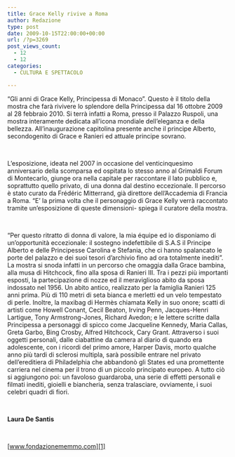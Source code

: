 ```yaml
---
title: Grace Kelly rivive a Roma
author: Redazione
type: post
date: 2009-10-15T22:00:00+00:00
url: /?p=3269
post_views_count:
  - 12
  - 12
categories:
  - CULTURA E SPETTACOLO

---
```

&ldquo;Gli anni di Grace Kelly, Principessa di Monaco&rdquo;. Questo &egrave; il titolo della mostra che far&agrave; rivivere lo splendore della Principessa dal 16 ottobre 2009 al 28 febbraio 2010. Si terr&agrave; infatti a Roma, presso il Palazzo Ruspoli, una mostra interamente dedicata all&#8217;icona mondiale dell&rsquo;eleganza e della bellezza. All&#8217;inaugurazione capitolina presente anche il principe Alberto, secondogenito di Grace e Ranieri ed attuale principe sovrano.

&nbsp;

L&rsquo;esposizione, ideata nel 2007 in occasione del venticinquesimo anniversario della scomparsa ed ospitata lo stesso anno al Grimaldi Forum di Montecarlo, giunge ora nella capitale per raccontare il lato pubblico e, soprattutto quello privato, di una donna dal destino eccezionale. Il percorso &egrave; stato curato da Fr&eacute;d&eacute;ric Mitterrand, gi&agrave; direttore dell&rsquo;Accademia di Francia a Roma. &ldquo;E&rsquo; la prima volta che il personaggio di Grace Kelly verr&agrave; raccontato tramite un&rsquo;esposizione di queste dimensioni&#45; spiega il curatore della mostra.

&nbsp;

&ldquo;Per questo ritratto di donna di valore, la mia &eacute;quipe ed io disponiamo di un&rsquo;opportunit&agrave; eccezionale: il sostegno indefettibile di S.A.S il Principe Alberto e delle Principesse Carolina e Stefania, che ci hanno spalancato le porte del palazzo e dei suoi tesori d&rsquo;archivio fino ad ora totalmente inediti&rdquo;.  
La mostra si snoda infatti in un percorso che omaggia dalla Grace bambina, alla musa di Hitchcock, fino alla sposa di Ranieri III. Tra i pezzi pi&ugrave; importanti esposti, la partecipazione di nozze ed il meraviglioso abito da sposa indossato nel 1956. Un abito antico, realizzato per la famiglia Ranieri 125 anni prima. Pi&ugrave; di 110 metri di seta bianca e merletti ed un velo tempestato di perle. Inoltre, la maxibag di Herm&egrave;s chiamata Kelly in suo onore; scatti di artisti come Howell Conant, Cecil Beaton, Irving Penn, Jacques&#45;Henri Lartigue, Tony Armstrong&#45;Jones, Richard Avedon; e le lettere scritte dalla Principessa a personaggi di spicco come Jacqueline Kennedy, Maria Callas, Greta Garbo, Bing Crosby, Alfred Hitchcock, Cary Grant. Attraverso i suoi oggetti personali, dalle ciabattine da camera al diario di quando era adolescente, con i ricordi del primo amore, Harper Davis, morto qualche anno pi&ugrave; tardi di sclerosi multipla, sar&agrave; possibile entrare nel privato dell&#8217;ereditiera di Philadelphia che abbandon&ograve; gli States ed una promettente carriera nel cinema per il trono di un piccolo principato europeo. A tutto ci&ograve; si aggiungono poi: un favoloso guardaroba, una serie di effetti personali e filmati inediti, gioielli e biancheria, senza tralasciare, ovviamente, i suoi celebri quadri di fiori.

&nbsp;

**Laura De Santis**

&nbsp;

[www.fondazionememmo.com][1]

 [1]: https://www.fondazionememmo.com